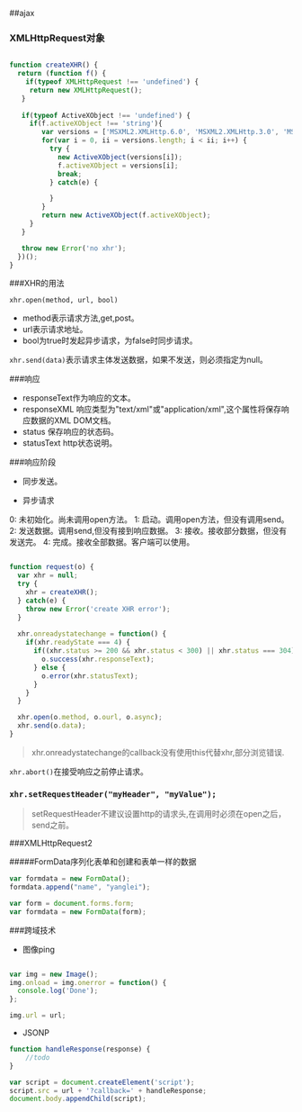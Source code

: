 ##ajax

### XMLHttpRequest对象

```javascript

function createXHR() {
  return (function f() {
    if(typeof XMLHttpRequest !== 'undefined') {
     return new XMLHttpRequest();
   }
   
   if(typeof ActiveXObject !== 'undefined') {
     if(f.activeXObject !== 'string'){
     	var versions = ['MSXML2.XMLHttp.6.0', 'MSXML2.XMLHttp.3.0', 'MSXML2.XMLHttp'];
     	for(var i = 0, ii = versions.length; i < ii; i++) {
          try {
          	new ActiveXObject(versions[i]);
          	f.activeXObject = versions[i];
          	break;
          } catch(e) {

          }
     	}
     	return new ActiveXObject(f.activeXObject);
     }
   }

   throw new Error('no xhr');
  })();
}

```


###XHR的用法

`xhr.open(method, url, bool)`

* method表示请求方法,get,post。
* url表示请求地址。
* bool为true时发起异步请求，为false时同步请求。

`xhr.send(data)`表示请求主体发送数据，如果不发送，则必须指定为null。

###响应
* responseText作为响应的文本。
* responseXML 响应类型为"text/xml"或"application/xml",这个属性将保存响应数据的XML DOM文档。
* status 保存响应的状态码。
* statusText http状态说明。

###响应阶段
* 同步发送。

* 异步请求

0: 未初始化。尚未调用open方法。
1: 启动。调用open方法，但没有调用send。
2: 发送数据。调用send,但没有接到响应数据。
3: 接收。接收部分数据，但没有发送完。
4: 完成。接收全部数据。客户端可以使用。

```javascript

function request(o) {
  var xhr = null;
  try {
    xhr = createXHR();
  } catch(e) {
    throw new Error('create XHR error');
  }
  
  xhr.onreadystatechange = function() {
    if(xhr.readyState === 4) {
      if((xhr.status >= 200 && xhr.status < 300) || xhr.status === 304) {
      	o.success(xhr.responseText);
      } else {
      	o.error(xhr.statusText);
      }
    } 
  } 

  xhr.open(o.method, o.ourl, o.async);
  xhr.send(o.data);
}

```
>xhr.onreadystatechange的callback没有使用this代替xhr,部分浏览错误.

`xhr.abort()`在接受响应之前停止请求。

### `xhr.setRequestHeader("myHeader", "myValue");`
>setRequestHeader不建议设置http的请求头,在调用时必须在open之后，send之前。

###XMLHttpRequest2

#####FormData序列化表单和创建和表单一样的数据

```javascript
var formdata = new FormData();
formdata.append("name", "yanglei");
```

```javascript
var form = document.forms.form;
var formdata = new FormData(form);
```

###跨域技术
* 图像ping
```javascript

var img = new Image();
img.onload = img.onerror = function() {
  console.log('Done');
};

img.url = url;

```

* JSONP

```javascript
function handleResponse(response) {
	//todo
}

var script = document.createElement('script');
script.src = url + '?callback=' + handleResponse;
document.body.appendChild(script);

```
